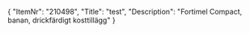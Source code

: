 {
  "ItemNr": "210498",
  "Title": "test",
  "Description": "Fortimel Compact, banan, drickfärdigt kosttillägg"
}